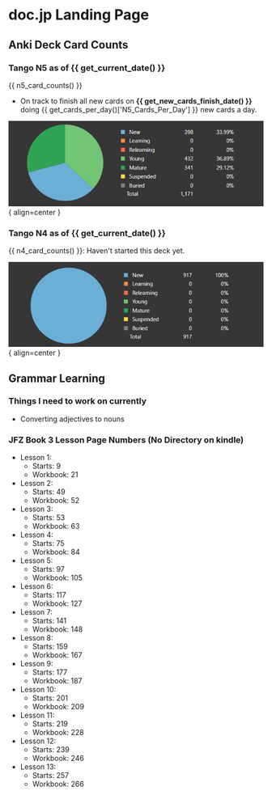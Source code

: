 # doc.jp Landing Page

## Anki Deck Card Counts

### Tango N5 as of {{ get_current_date() }}

{{ n5_card_counts() }} 

- On track to finish all new cards on **{{ get_new_cards_finish_date() }}** doing {{ get_cards_per_day()['N5_Cards_Per_Day'] }} new cards a day.

![Card Counts](./assets/anki-stats/n5-card-counts.png){ align=center }

### Tango N4 as of {{ get_current_date() }}

{{ n4_card_counts() }}: Haven't started this deck yet.

![Card Counts](./assets/anki-stats/n4-card-counts.png){ align=center }

## Grammar Learning

### Things I need to work on currently

- Converting adjectives to nouns

### JFZ Book 3 Lesson Page Numbers (No Directory on kindle)

- Lesson 1:
    - Starts: 9
    - Workbook: 21
- Lesson 2:
    - Starts: 49
    - Workbook: 52
- Lesson 3:
    - Starts: 53
    - Workbook: 63
- Lesson 4:
    - Starts: 75
    - Workbook: 84
- Lesson 5:
    - Starts: 97
    - Workbook: 105
- Lesson 6:
    - Starts: 117
    - Workbook: 127
- Lesson 7:
    - Starts: 141
    - Workbook: 148
- Lesson 8:
    - Starts: 159
    - Workbook: 167
- Lesson 9:
    - Starts: 177
    - Workbook: 187
- Lesson 10:
    - Starts: 201
    - Workbook: 209
- Lesson 11:
    - Starts: 219
    - Workbook: 228
- Lesson 12:
    - Starts: 239
    - Workbook: 246
- Lesson 13:
    - Starts: 257
    - Workbook: 266